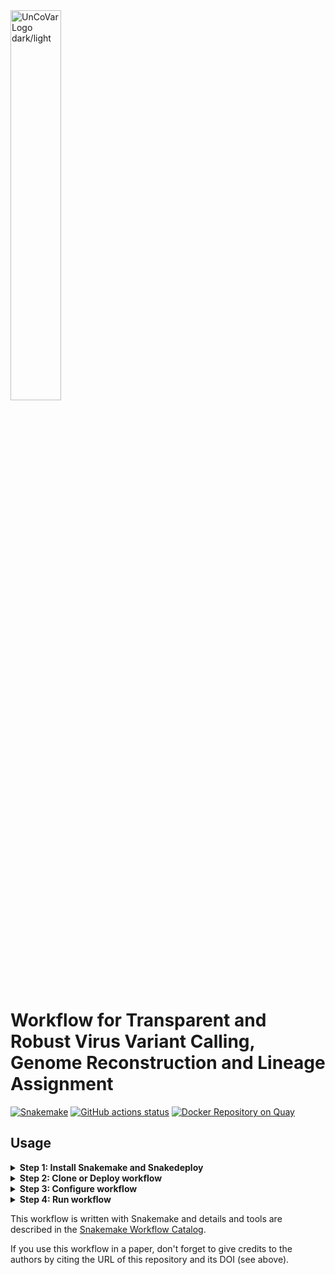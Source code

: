 


<picture>
  <source media="(prefers-color-scheme: dark)" srcset="https://github.com/IKIM-Essen/uncovar/assets/77535027/8e17c6fc-ff7a-4c25-afc9-7888036d693e" width="40%">
  <source media="(prefers-color-scheme: light)" srcset="https://github.com/IKIM-Essen/uncovar/assets/77535027/c99f5a94-749b-422e-b319-1e3700d40a8e" width="40%">
  <img alt="UnCoVar Logo dark/light">
</picture>

# Workflow for Transparent and Robust Virus Variant Calling, Genome Reconstruction and Lineage Assignment

[![Snakemake](https://img.shields.io/badge/snakemake-≥7.0-brightgreen.svg)](https://snakemake.bitbucket.io)
[![GitHub actions status](https://github.com/koesterlab/snakemake-workflow-sars-cov2/workflows/Tests/badge.svg?branch=master)](https://github.com/koesterlab/snakemake-workflow-sars-cov2/actions?query=branch%3Amaster+workflow%3ATests)
[![Docker Repository on Quay](https://quay.io/repository/uncovar/uncovar/status)](https://quay.io/repository/uncovar/uncovar)



## Usage

<details>
  <Summary><b>Step 1: Install Snakemake and Snakedeploy</b></Summary>

Snakemake and Snakedeploy are best installed via the [Mamba package manager](https://github.com/mamba-org/mamba) (a drop-in replacement for conda). If you have neither Conda nor Mamba, it can be installed via [Mambaforge](https://github.com/conda-forge/miniforge#mambaforge). For other options see [here](https://github.com/mamba-org/mamba).

Given that Mamba is installed, run

    mamba create -c conda-forge -c bioconda --name snakemake snakemake snakedeploy

to install both Snakemake and Snakedeploy in an isolated environment. For all following commands ensure that this environment is activated via

    conda activate snakemake
</details>

<details>
  <Summary><b>Step 2: Clone or Deploy workflow</b></Summary>

First, create an appropriate project working directory on your system and enter it:

    mkdir -p path/to/project-workdir
    cd path/to/project-workdir
    
In all following steps, we will assume that you are inside of that directory.
Second, run

Given that Snakemake is installed and you want to clone the full workflow you can clone it as follows:

    git clone https://github.com/IKIM-Essen/uncovar

Given that Snakemake and Snakedeploy are installed and available (see Step 1), the workflow can be deployed as follows:

    snakedeploy deploy-workflow https://github.com/IKIM-Essen/uncovar . --tag v0.16.0

Snakedeploy will create two folders `workflow` and `config`. The former contains the deployment of the UnCoVar workflow as a [Snakemake module](https://snakemake.readthedocs.io/en/stable/snakefiles/deployment.html#using-and-combining-pre-exising-workflows), the latter contains configuration files which will be modified in the next step in order to configure the workflow to your needs. Later, when executing the workflow, Snakemake will automatically find the main Snakefile in the workflow subfolder.

</details>


<details>
  <Summary><b>Step 3: Configure workflow</b></Summary>

#### General settings

To configure this workflow, modify `config/config.yaml` according to your
needs, following the explanations provided in the file.

#### Sample sheet

The sample sheet contains all samples to be analyzed by UnCoVar.

#### Auto filling

UnCoVar offers the possibility to automatically append paired-end sequenced samples to the sample
sheet. To load your data into the workflow execute

    snakemake --cores all --use-conda update_sample

with the root of the UnCoVar as working directory. It is recommended to use
the following structure to when adding data automatically:

    ├── archive
    ├── incoming
    └── snakemake-workflow-sars-cov2
        ├── data
        └── ...

However, this structure is not set in stone and can be adjusted via the
`config/config.yaml` file under `data-handling`. Only the following path to the
corresponding folders, relative to the directory of UnCoVar are needed:

- **incoming**: path of incoming data, which is moved to the data directory by
  the preprocessing script. Defaults to `../incoming/`.
- **data**: path to store data within the workflow. defaults to `data/`.
- **archive**: path to archive data from the results from the analysis to.
  Defaults to `../archive/`.

The incoming directory should contain paired end reads in (compressed) FASTQ
format. UnCoVar automatically copies your data into the data directory and moves
all files from incoming directory to the archive. After the analysis, all results
are compressed and saved alongside the reads.

Moreover, the sample sheet is automatically updated with the new files. Please
note, that only the part of the filename before the first '\_' character is used
as the sample name within the workflow. Technology and amplicon flag (**is_amplicon_data**) 
have to be revisited manually

#### Manual filling

Of course, samples to be analyzed can also be added manually to the sample sheet.
For each sample, the a new line in `config/pep/samples.csv` with the following
content has to be defined:

- **sample_name**: name or identifier of sample
- **fq1**: path to read 1 in FASTQ format
- **fq2**: path to read 2 in FASTQ format (if paired end sequencing)
- **date**: sampling date of the sample
- **is_amplicon_data**: indicates whether the data was generated with a
  shotgun (0) or amplicon (1) sequencing
- **technology**: indicates the sequencing technology used to generate
  the samples (illumina, ont, ion)
- **include_in_high_genome_summary**: indicates if sample should be included in the submission files (1) or not (0)

</details>

<details>
  <Summary><b>Step 4: Run workflow</b></Summary>
Given that the workflow has been properly deployed and configured, it can be executed as follows.

Fow running the workflow while deploying any necessary software via conda (using the Mamba package manager by default), run Snakemake with

    snakemake --cores all --use-conda 
Snakemake will automatically detect the main Snakefile in the workflow subfolder and execute the workflow module that has been defined by the deployment in step 2.

For further options, e.g. for cluster and cloud execution, see the docs.
</details>

This workflow is written with Snakemake and details and tools are described in the
[Snakemake Workflow Catalog](https://snakemake.github.io/snakemake-workflow-catalog?usage=IKIM-Essen/uncovar).

If you use this workflow in a paper, don't forget to give credits to the
authors by citing the URL of this repository and its DOI (see above).
